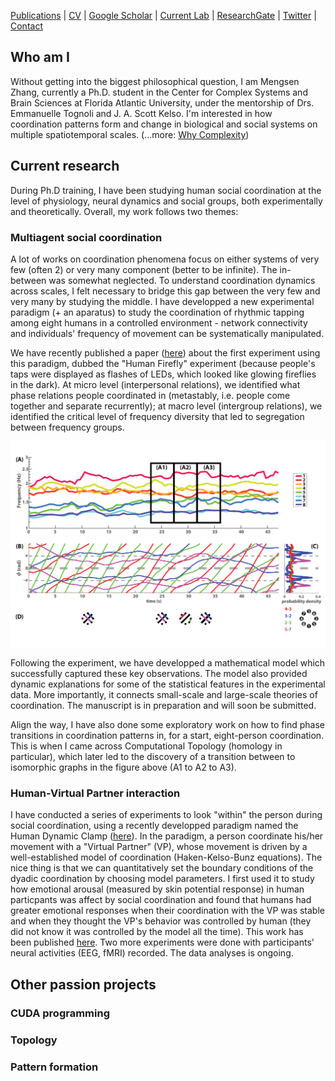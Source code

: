 [Publications](/pubs.md) | [CV](/docs/cv_Mengsen_20180414.pdf) | [Google Scholar](https://scholar.google.com/citations?user=YfVxfjMAAAAJ&hl=en) | [Current Lab](http://www.ccs.fau.edu/hbbl3/) | [ResearchGate](https://www.researchgate.net/profile/Mengsen_Zhang) | [Twitter](https://twitter.com/Mengsen) | [Contact](contact.md)

## Who am I
Without getting into the biggest philosophical question, I am Mengsen Zhang, currently a Ph.D. student in the Center for Complex Systems and Brain Sciences at Florida Atlantic University, under the mentorship of Drs. Emmanuelle Tognoli and J. A. Scott Kelso. I'm interested in how coordination patterns form and change in biological and social systems on multiple spatiotemporal scales. (...more: [Why Complexity](/complexity.md))

## Current research
During Ph.D training, I have been studying human social coordination at the level of physiology, neural dynamics and social groups, both experimentally and theoretically. Overall, my work follows two themes:

### Multiagent social coordination
A lot of works on coordination phenomena focus on either systems of very few (often 2) or very many component (better to be infinite). The in-between was somewhat neglected. To understand coordination dynamics across scales, I felt necessary to bridge this gap between the very few and very many by studying the middle. I have developped a new experimental paradigm (+ an aparatus) to study the coordination of rhythmic tapping among eight humans in a controlled environment - network connectivity and individuals' frequency of movement can be systematically manipulated. 

We have recently published a paper ([here](https://doi.org/10.1371/journal.pone.0193843)) about the first experiment using this paradigm, dubbed the "Human Firefly" experiment (because people's taps were displayed as flashes of LEDs, which looked like glowing fireflies in the dark). At micro level (interpersonal relations), we identified what phase relations people coordinated in (metastably, i.e. people come together and separate recurrently); at macro level (intergroup relations), we identified the critical level of frequency diversity that led to segregation between frequency groups. 

![Phase transition in pairing](/pics/transitionof8.png)

Following the experiment, we have developped a mathematical model which successfully captured these key observations. The model also provided dynamic explanations for some of the statistical features in the experimental data. More importantly, it connects small-scale and large-scale theories of coordination. The manuscript is in preparation and will soon be submitted. 

Align the way, I have also done some exploratory work on how to find phase transitions in coordination patterns in, for a start, eight-person coordination. This is when I came across Computational Topology (homology in particular), which later led to the discovery of a transition between to isomorphic graphs in the figure above (A1 to A2 to A3).   

### Human-Virtual Partner interaction

I have conducted a series of experiments to look "within" the person during social coordination, using a recently developped paradigm named the Human Dynamic Clamp ([here](https://doi.org/10.1073/pnas.1407486111)). In the paradigm, a person coordinate his/her movement with a "Virtual Partner" (VP), whose movement is driven by a well-established model of coordination (Haken-Kelso-Bunz equations). The nice thing is that we can quantitatively set the boundary conditions of the dyadic coordination by choosing model parameters. 
I first used it to study how emotional arousal (measured by skin potential response) in human particpants was affect by social coordination and found that humans had greater emotional responses when their coordination with the VP was stable and when they thought the VP's behavior was controlled by human (they did not know it was controlled by the model all the time). This work has been published [here](https://doi.org/10.1016/j.ijpsycho.2016.04.001). Two more experiments were done with participants' neural activities (EEG, fMRI) recorded. The data analyses is ongoing.  

## Other passion projects
### CUDA programming
### Topology
### Pattern formation
